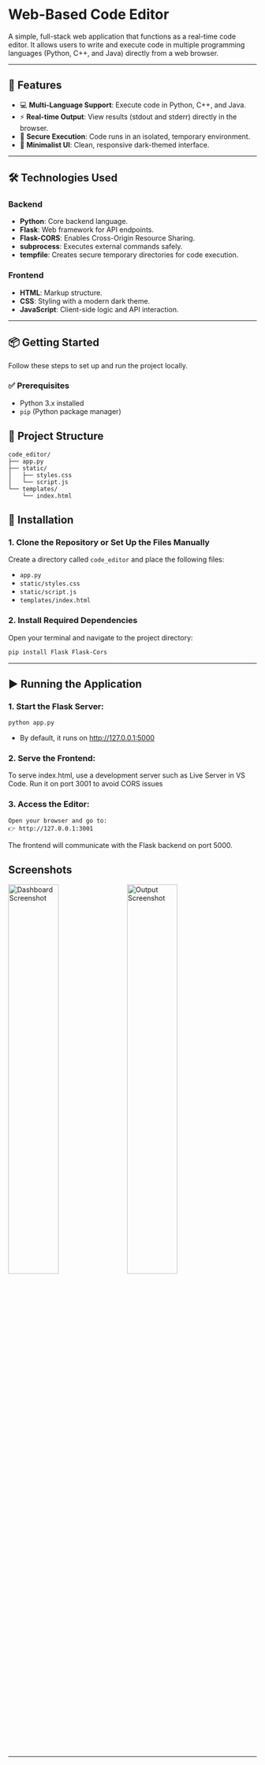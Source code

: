 # Web-Based Code Editor

A simple, full-stack web application that functions as a real-time code editor. It allows users to write and execute code in multiple programming languages (Python, C++, and Java) directly from a web browser.

---

## 🚀 Features

- 💻 **Multi-Language Support**: Execute code in Python, C++, and Java.
- ⚡ **Real-time Output**: View results (stdout and stderr) directly in the browser.
- 🔐 **Secure Execution**: Code runs in an isolated, temporary environment.
- 🌙 **Minimalist UI**: Clean, responsive dark-themed interface.

---

## 🛠️ Technologies Used

### Backend
- **Python**: Core backend language.
- **Flask**: Web framework for API endpoints.
- **Flask-CORS**: Enables Cross-Origin Resource Sharing.
- **subprocess**: Executes external commands safely.
- **tempfile**: Creates secure temporary directories for code execution.

### Frontend
- **HTML**: Markup structure.
- **CSS**: Styling with a modern dark theme.
- **JavaScript**: Client-side logic and API interaction.

---

## 📦 Getting Started

Follow these steps to set up and run the project locally.

### ✅ Prerequisites

- Python 3.x installed
- `pip` (Python package manager)

## 📁 Project Structure

```text
code_editor/
├── app.py
├── static/
│   ├── styles.css
│   └── script.js
└── templates/
    └── index.html
```

## 🔧 Installation

### 1. Clone the Repository or Set Up the Files Manually

Create a directory called `code_editor` and place the following files:

- `app.py`
- `static/styles.css`
- `static/script.js`
- `templates/index.html`

### 2. Install Required Dependencies

Open your terminal and navigate to the project directory:

```bash
pip install Flask Flask-Cors

```

---

## ▶️ Running the Application
### 1. Start the Flask Server:
```bash
python app.py
```
- By default, it runs on http://127.0.0.1:5000

### 2. Serve the Frontend:

To serve index.html, use a development server such as Live Server in VS Code.
Run it on port 3001 to avoid CORS issues

### 3. Access the Editor:

```
Open your browser and go to:
👉 http://127.0.0.1:3001
```
The frontend will communicate with the Flask backend on port 5000.

## Screenshots

<p float="left">
  <img src="https://github.com/user-attachments/assets/e74d2d69-e492-4203-a36f-190d5dd37f45" alt="Dashboard Screenshot" width="45%" style="margin-right:10px;" />
  <img src="https://github.com/user-attachments/assets/c5b7ccd6-51b6-4ff8-80a9-205a907ad7fc" alt="Output Screenshot" width="45% height= "50%" />
</p>




---
